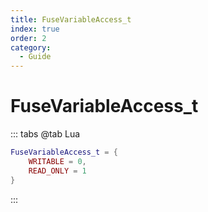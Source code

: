 ```yaml
---
title: FuseVariableAccess_t
index: true
order: 2
category:
  - Guide
---
```


# FuseVariableAccess_t
::: tabs
@tab Lua
```lua
FuseVariableAccess_t = {
    WRITABLE = 0,
    READ_ONLY = 1
}
```
:::